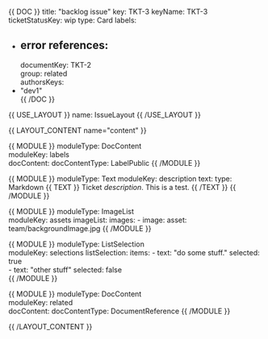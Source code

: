{{ DOC }}
title: "backlog issue"
key: TKT-3
keyName: TKT-3
ticketStatusKey: wip
type: Card
labels:   
  - error
references:
    - 
      documentKey: TKT-2     
      group: related   
authorsKeys:
- "dev1"         
{{ /DOC }}

{{ USE_LAYOUT }}
  name: IssueLayout
{{ /USE_LAYOUT }}

{{ LAYOUT_CONTENT name="content" }}

{{ MODULE }}
  moduleType: DocContent  
  moduleKey: labels    
  docContent:
    docContentType: LabelPublic
{{ /MODULE }}

{{ MODULE }}
  moduleType: Text
  moduleKey: description
  text:
    type: Markdown
  {{ TEXT }}
Ticket *description*.
This is a test.
  {{ /TEXT }}
{{ /MODULE }}

{{ MODULE }}
  moduleType: ImageList  
  moduleKey: assets
  imageList:
    images:
        - image:
            asset: team/backgroundImage.jpg
{{ /MODULE }}

{{ MODULE }}
  moduleType: ListSelection  
  moduleKey: selections
  listSelection:
    items:
        - 
            text: "do some stuff."
            selected: true   
        - 
            text: "other stuff"
            selected: false               
{{ /MODULE }}

{{ MODULE }}
  moduleType: DocContent  
  moduleKey: related    
  docContent:
    docContentType: DocumentReference
{{ /MODULE }}

{{ /LAYOUT_CONTENT }} 

